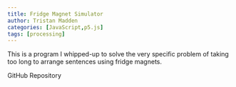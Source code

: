 ```yaml
---
title: Fridge Magnet Simulator
author: Tristan Madden
categories: [JavaScript,p5.js]
tags: [processing]
---
```


This is a program I whipped-up to solve the very specific problem of taking too long to arrange sentences using fridge magnets.



GitHub Repository
